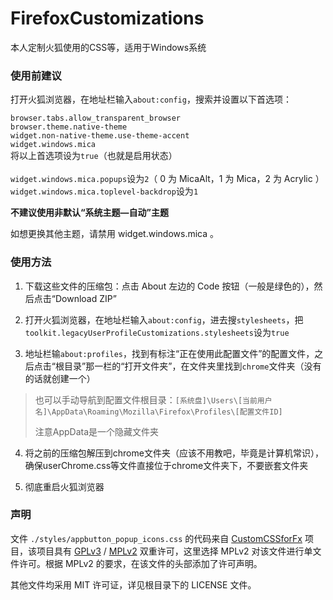 # FirefoxCustomizations
本人定制火狐使用的CSS等，适用于Windows系统

### 使用前建议
打开火狐浏览器，在地址栏输入`about:config`，搜索并设置以下首选项：
<p>
<code>browser.tabs.allow_transparent_browser</code><br>
<code>browser.theme.native-theme</code><br>
<code>widget.non-native-theme.use-theme-accent</code><br>
<code>widget.windows.mica</code><br>
将以上首选项设为<code>true</code>（也就是启用状态）<br><br>
<code>widget.windows.mica.popups</code>设为<code>2</code>（ 0 为 MicaAlt，1 为 Mica，2 为 Acrylic ）<br>
<code>widget.windows.mica.toplevel-backdrop</code>设为<code>1</code><br>
</p>

**不建议使用非默认“系统主题—自动”主题**

如想更换其他主题，请禁用 widget.windows.mica 。

### 使用方法
1. 下载这些文件的压缩包：点击 About 左边的 Code 按钮（一般是绿色的），然后点击“Download ZIP”

2. 打开火狐浏览器，在地址栏输入`about:config`，进去搜`stylesheets`，把`toolkit.legacyUserProfileCustomizations.stylesheets`设为`true`

3. 地址栏输`about:profiles`，找到有标注“正在使用此配置文件”的配置文件，之后点击“根目录”那一栏的“打开文件夹”，在文件夹里找到`chrome`文件夹（没有的话就创建一个）

>
>也可以手动导航到配置文件根目录：`[系统盘]\Users\[当前用户名]\AppData\Roaming\Mozilla\Firefox\Profiles\[配置文件ID]`
>
>注意AppData是一个隐藏文件夹
>

4. 将之前的压缩包解压到chrome文件夹（应该不用教吧，毕竟是计算机常识），确保userChrome.css等文件直接位于chrome文件夹下，不要嵌套文件夹

5. 彻底重启火狐浏览器

### 声明
<p>文件 <code>./styles/appbutton_popup_icons.css</code> 的代码来自 <a href="https://github.com/aris-t2/customcssforfx">CustomCSSforFx</a> 项目，该项目具有  <a href="https://www.gnu.org/licenses/gpl-3.0.md">GPLv3</a> /  <a href="https://mozilla.org/MPL/2.0/"> MPLv2</a> 双重许可，这里选择 MPLv2 对该文件进行单文件许可。根据 MPLv2 的要求，在该文件的头部添加了许可声明。</p>
<p>其他文件均采用 MIT 许可证，详见根目录下的 LICENSE 文件。</p>
